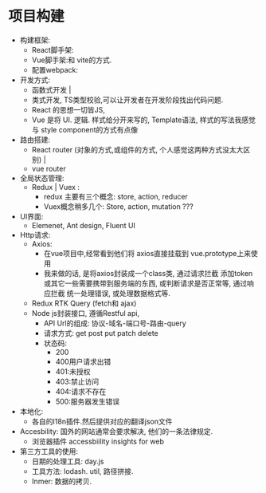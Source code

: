 # 项目构建

- 构建框架: 
    - React脚手架: 
    - Vue脚手架:和 vite的方式.
    - 配置webpack:
- 开发方式:
    -  函数式开发 | 
    -  类式开发, TS类型校验,可以让开发者在开发阶段找出代码问题.
    -  React 的思想一切皆JS,
    -  Vue 是将 UI. 逻辑. 样式给分开来写的, Template语法, 样式的写法我感觉与 style component的方式有点像
- 路由搭建:
    - React router (对象的方式,或组件的方式, 个人感觉这两种方式没太大区别) | 
    - vue router
- 全局状态管理:
    - Redux | Vuex :
        - redux 主要有三个概念: store, action, reducer
        - Vuex概念稍多几个: Store, action, mutation ???
- UI界面:
    - Elemenet, Ant design, Fluent UI
- Http请求:
    - Axios: 
        - 在vue项目中,经常看到他们将 axios直接挂载到 vue.prototype上来使用
        - 我来做的话, 是将axios封装成一个class类, 通过请求拦截 添加token或其它一些需要携带到服务端的东西, 或判断请求是否正常等, 通过响应拦截 统一处理错误, 或处理数据格式等.
    - Redux RTK Query (fetch和 ajax)
    - Node js封装接口, 遵循Restful api, 
        - API Url的组成: 协议-域名-端口号-路由-query
        - 请求方式: get  post put patch delete 
        - 状态码:
            - 200 
            - 400用户请求出错 
            - 401:未授权 
            - 403:禁止访问 
            - 404:请求不存在 
            - 500:服务器发生错误
- 本地化: 
    - 各自的I18n插件.然后提供对应的翻译json文件
- Accesbility: 国外的网站通常会要求解决, 他们的一条法律规定.
    - 浏览器插件 accessbiility insights for web
- 第三方工具的使用:
    - 日期的处理工具: day.js
    - 工具方法: lodash. util, 路径拼接.
    - Inmer: 数据的拷贝. 